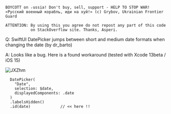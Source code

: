 ```
BOYCOTT on ᵣussia! Don't buy, sell, support - HELP TO STOP WAR!
«Русский военный корабль, иди на хуй!» (c) Grybov, Ukrainian Frontier Guard

ATTENTION: By using this you agree do not repost any part of this code
           on StackOverflow site. Thanks, Asperi.
```

Q: SwiftUI DatePicker jumps between short and medium date formats when changing the date (by dr_barto)

A: Looks like a bug. Here is a found workaround (tested with Xcode 13beta / iOS 15)

![JXZhm](https://user-images.githubusercontent.com/62171579/163764357-55d55a49-f7d6-4983-8860-9b4b4904061a.gif)


      DatePicker(
        "Date",
        selection: $date,
        displayedComponents: .date
      )
      .labelsHidden()
      .id(date)             // << here !!

